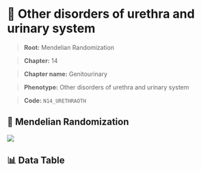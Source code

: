 # 🧪 Other disorders of urethra and urinary system

> **Root:** Mendelian Randomization

> **Chapter:** 14  

> **Chapter name:** Genitourinary

> **Phenotype:** Other disorders of urethra and urinary system  

> **Code:** `N14_URETHRAOTH`

## 🧬 Mendelian Randomization  

<img src="/MR/Figures/Forward/N14_URETHRAOTH.png"/>

## 📊 Data Table

<CsvTableMRF src="/public/MR/Data/Forward/N14_URETHRAOTH.csv"/>
